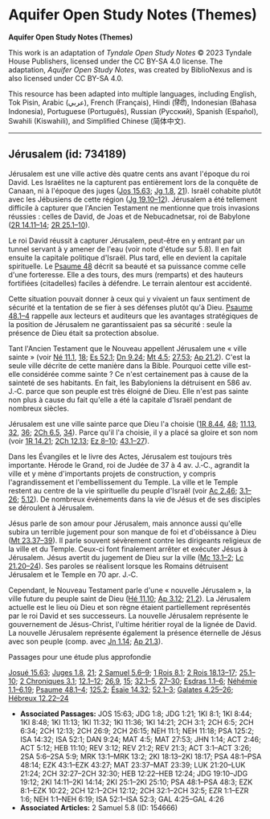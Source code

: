 # Aquifer Open Study Notes (Themes)

**Aquifer Open Study Notes (Themes)**

This work is an adaptation of *Tyndale Open Study Notes* © 2023 Tyndale House Publishers, licensed under the CC BY\-SA 4\.0 license. The adaptation, *Aquifer Open Study Notes*, was created by BiblioNexus and is also licensed under CC BY\-SA 4\.0\.

This resource has been adapted into multiple languages, including English, Tok Pisin, Arabic (عربي), French (Français), Hindi (हिंदी), Indonesian (Bahasa Indonesia), Portuguese (Português), Russian (Русский), Spanish (Español), Swahili (Kiswahili), and Simplified Chinese (简体中文).



--------------------------------

## Jérusalem (id: 734189)

Jérusalem est une ville active dès quatre cents ans avant l'époque du roi David. Les Israélites ne la capturent pas entièrement lors de la conquête de Canaan, ni à l'époque des juges ([Jos 15\.63](https://ref.ly/Josh15:63); [Jg 1\.8](https://ref.ly/Judg1:8), [21](https://ref.ly/Judg1:21)). Israël cohabite plutôt avec les Jébusiens de cette région ([Jg 19\.10–12](https://ref.ly/Judg19:10-Judg19:12)). Jérusalem a été tellement difficile à capturer que l'Ancien Testament ne mentionne que trois invasions réussies : celles de David, de Joas et de Nebucadnetsar, roi de Babylone ([2R 14\.11–14](https://ref.ly/2Kgs14:11-2Kgs14:14); [2R 25\.1–10](https://ref.ly/2Kgs25:1-2Kgs25:10)).

Le roi David réussit à capturer Jérusalem, peut\-être en y entrant par un tunnel servant à y amener de l'eau (voir note d'étude sur 5\.8). Il en fait ensuite la capitale politique d'Israël. Plus tard, elle en devient la capitale spirituelle. Le [Psaume 48](https://ref.ly/Ps48:1-Ps48:14) décrit sa beauté et sa puissance comme celle d'une forteresse. Elle a des tours, des murs (remparts) et des hauteurs fortifiées (citadelles) faciles à défendre. Le terrain alentour est accidenté. 

Cette situation pouvait donner à ceux qui y vivaient un faux sentiment de sécurité et la tentation de se fier à ses défenses plutôt qu'à Dieu. [Psaume 48\.1–4](https://ref.ly/Ps48:1-Ps48:3) rappelle aux lecteurs et auditeurs que les avantages stratégiques de la position de Jérusalem ne garantissaient pas sa sécurité : seule la présence de Dieu était sa protection absolue.

Tant l'Ancien Testament que le Nouveau appellent Jérusalem une « ville sainte » (voir [Né 11\.1](https://ref.ly/Neh11:1), [18](https://ref.ly/Neh11:18); [Es 52\.1](https://ref.ly/Isa52:1); [Dn 9\.24](https://ref.ly/Dan9:24); [Mt 4\.5](https://ref.ly/Matt4:5); [27\.53](https://ref.ly/Matt27:53); [Ap 21\.2](https://ref.ly/Rev21:2)). C'est la seule ville décrite de cette manière dans la Bible. Pourquoi cette ville est\-elle considérée comme sainte ? Ce n'est certainement pas à cause de la sainteté de ses habitants. En fait, les Babyloniens la détruisent en 586 av. J.‑C. parce que son peuple est très éloigné de Dieu. Elle n'est pas sainte non plus à cause du fait qu'elle a été la capitale d'Israël pendant de nombreux siècles. 

Jérusalem est une ville sainte parce que Dieu l'a choisie ([1R 8\.44](https://ref.ly/1Kgs8:44), [48](https://ref.ly/1Kgs8:48); [11\.13](https://ref.ly/1Kgs11:13), [32](https://ref.ly/1Kgs11:32), [36](https://ref.ly/1Kgs11:36); [2Ch 6\.5](https://ref.ly/2Chr6:5), [34](https://ref.ly/2Chr6:34)). Parce qu'il l'a choisie, il y a placé sa gloire et son nom (voir [1R 14\.21](https://ref.ly/1Kgs14:21); [2Ch 12\.13](https://ref.ly/2Chr12:13); [Ez 8–10](https://ref.ly/Ezek8:1-Ezek10:22); [43\.1–27](https://ref.ly/Ezek43:1-Ezek43:27)).

Dans les Évangiles et le livre des Actes, Jérusalem est toujours très importante. Hérode le Grand, roi de Judée de 37 à 4 av. J.‑C., agrandit la ville et y mène d'importants projets de construction, y compris l'agrandissement et l'embellissement du Temple. La ville et le Temple restent au centre de la vie spirituelle du peuple d'Israël (voir [Ac 2\.46](https://ref.ly/Acts2:46); [3\.1–26](https://ref.ly/Acts3:1-Acts3:26); [5\.12](https://ref.ly/Acts5:12)). De nombreux événements dans la vie de Jésus et de ses disciples se déroulent à Jérusalem.

Jésus parle de son amour pour Jérusalem, mais annonce aussi qu'elle subira un terrible jugement pour son manque de foi et d'obéissance à Dieu ([Mt 23\.37–39](https://ref.ly/Matt23:37-Matt23:39)). Il parle souvent sévèrement contre les dirigeants religieux de la ville et du Temple. Ceux\-ci font finalement arrêter et exécuter Jésus à Jérusalem. Jésus avertit du jugement de Dieu sur la ville ([Mc 13\.1–2](https://ref.ly/Mark13:1-Mark13:2); [Lc 21\.20–24](https://ref.ly/Luke21:20-Luke21:24)). Ses paroles se réalisent lorsque les Romains détruisent Jérusalem et le Temple en 70 apr. J.‑C.

Cependant, le Nouveau Testament parle d'une « nouvelle Jérusalem », la ville future du peuple saint de Dieu ([Hé 11\.10](https://ref.ly/Heb11:10); [Ap 3\.12](https://ref.ly/Rev3:12); [21\.2](https://ref.ly/Rev21:2)). La Jérusalem actuelle est le lieu où Dieu et son règne étaient partiellement représentés par le roi David et ses successeurs. La nouvelle Jérusalem représente le gouvernement de Jésus\-Christ, l'ultime héritier royal de la lignée de David. La nouvelle Jérusalem représente également la présence éternelle de Jésus avec son peuple (comp. avec [Jn 1\.14](https://ref.ly/John1:14); [Ap 21\.3](https://ref.ly/Rev21:3)).

Passages pour une étude plus approfondie

[Josué 15\.63](https://ref.ly/Josh15:63); [Juges 1\.8](https://ref.ly/Judg1:8), [21](https://ref.ly/Judg1:21); [2 Samuel 5\.6–9](https://ref.ly/2Sam5:6-2Sam5:9); [1 Rois 8\.1](https://ref.ly/1Kgs8:1); [2 Rois 18\.13–17](https://ref.ly/2Kgs18:13-2Kgs18:17); [25\.1–10](https://ref.ly/2Kgs25:1-2Kgs25:10); [2 Chroniques 3\.1](https://ref.ly/2Chr3:1); [12\.1–12](https://ref.ly/2Chr12:1-2Chr12:12); [26\.9](https://ref.ly/2Chr26:9), [15](https://ref.ly/2Chr26:15); [32\.1–5](https://ref.ly/2Chr32:1-2Chr32:5), [27–30](https://ref.ly/2Chr32:27-2Chr32:30); [Esdras 1\.1–6](https://ref.ly/Ezra1:1-Ezra1:6); [Néhémie 1\.1–6\.19](https://ref.ly/Neh1:1-Neh6:19); [Psaume 48\.1–4](https://ref.ly/Ps48:1-Ps48:3); [125\.2](https://ref.ly/Ps125:2); [Ésaïe 14\.32](https://ref.ly/Isa14:32); [52\.1–3](https://ref.ly/Isa52:1-Isa52:3); [Galates 4\.25–26](https://ref.ly/Gal4:25-Gal4:26); [Hébreux 12\.22–24](https://ref.ly/Heb12:22-Heb12:24)

* **Associated Passages:** JOS 15:63; JDG 1:8; JDG 1:21; 1KI 8:1; 1KI 8:44; 1KI 8:48; 1KI 11:13; 1KI 11:32; 1KI 11:36; 1KI 14:21; 2CH 3:1; 2CH 6:5; 2CH 6:34; 2CH 12:13; 2CH 26:9; 2CH 26:15; NEH 11:1; NEH 11:18; PSA 125:2; ISA 14:32; ISA 52:1; DAN 9:24; MAT 4:5; MAT 27:53; JHN 1:14; ACT 2:46; ACT 5:12; HEB 11:10; REV 3:12; REV 21:2; REV 21:3; ACT 3:1–ACT 3:26; 2SA 5:6–2SA 5:9; MRK 13:1–MRK 13:2; 2KI 18:13–2KI 18:17; PSA 48:1–PSA 48:14; EZK 43:1–EZK 43:27; MAT 23:37–MAT 23:39; LUK 21:20–LUK 21:24; 2CH 32:27–2CH 32:30; HEB 12:22–HEB 12:24; JDG 19:10–JDG 19:12; 2KI 14:11–2KI 14:14; 2KI 25:1–2KI 25:10; PSA 48:1–PSA 48:3; EZK 8:1–EZK 10:22; 2CH 12:1–2CH 12:12; 2CH 32:1–2CH 32:5; EZR 1:1–EZR 1:6; NEH 1:1–NEH 6:19; ISA 52:1–ISA 52:3; GAL 4:25–GAL 4:26
* **Associated Articles:** 2 Samuel 5.8 (ID: 154666)

